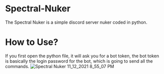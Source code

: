 # Spectral-Nuker
The Spectral Nuker is a simple discord server nuker coded in python.

# How to Use?
If you first open the python file, it will ask you for a bot token, the bot token is basically the login password for the bot, which is going to send all the commands.
![Spectral Nuker  11_12_2021 8_55_07 PM](https://user-images.githubusercontent.com/93740943/141526947-c21c56a9-188a-47aa-8088-43947d892ea0.png)
